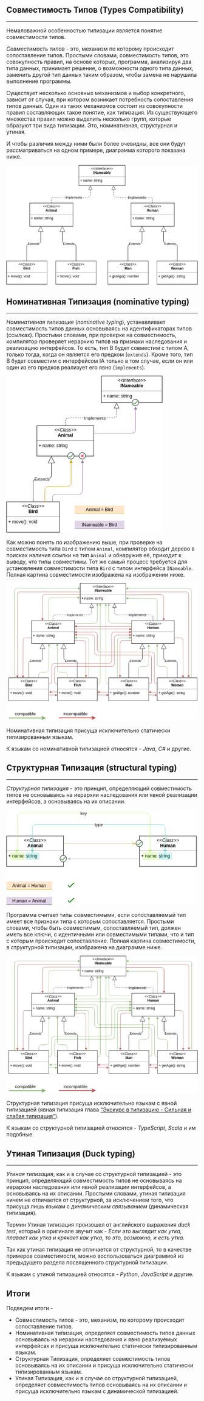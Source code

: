 ## Совместимость Типов (Types Compatibility)
________________

Немаловажной особенностью типизации является понятие совместимости типов.

*Совместимость типов* - это, механизм по которому происходит сопоставление типов. Простыми словами, совместимость типов, это совокупность правил, на основе которых, программа, анализируя два типа данных, принимает решение, о возможности одного типа данных, заменить другой тип данных таким образом, чтобы замена не нарушила выполнение программы.

Существует несколько основных механизмов и выбор конкретного, зависит от случая, при котором возникает потребность сопоставления типов данных. Один из таких механизмов состоит из совокупности правил составляющих такое понятие, как типизация. Из существующего множества правил можно выделить несколько групп, которые образуют три вида типизации. Это, номинативная, структурная и утиная.

И чтобы различия между ними были более очевидны, все они будут рассматриваться на одном примере, диаграмма которого показана ниже.

![](/book/images/type-system/nominative-types-shared.png)


## Номинативная Типизация (nominative typing)
________________

*Номинативная типизация* (*nominative typing*), устанавливает совместимость типов данных основываясь на идентификаторах типов (ссылках). Простыми словами, при проверке на совместимость, компилятор проверяет иерархию типов на признаки наследования и реализацию интерфейсов. То есть, тип B будет совместим с типом A, только тогда, когда он является его предком (`extends`). Кроме того, тип B будет совместим с интерфейсом IA только в том случае, если он или один из его предков реализует его явно (`implements`).

![](/book/images/type-system/nominative-types-nominative-principle.png)

Как можно понять по изображению выше, при проверке на совместимость типа `Bird` с типом `Animal`, компилятор обходит дерево в поисках наличия ссылки на тип `Animal` и обнаружив её, приходит к выводу, что типы совместимы. Тот же самый процесс требуется для установления совместимости типа `Bird` с типом интерфейса `INameable`. Полная картина совместимости изображена на изображении ниже.

![](/book/images/type-system/nominative-types-nominative-compatible.png)

Номинативная типизация присуща исключительно статически типизированным языкам.


К языкам со номинативной типизацией относятся - *Java*, *C#* и другие.


## Структурная Типизация (structural typing)
________________

*Структурная типизация* - это принцип, определяющий совместимость типов не основываясь на иерархии наследования или явной реализации интерфейсов, а основываясь на их описании.

![](/book/images/type-system/nominative-types-structural-principle.png)

Программа считает типы совместимыми, если сопоставляемый тип имеет все признаки типа с которым сопоставляется. Простыми словами, чтобы быть совместимым, сопоставляемый тип, должен иметь все ключи, с идентичными или совместимыми типами, что и тип с которым происходит сопоставление. Полная картина совместимости, в структурной типизации, изображена на диаграмме ниже.

![](/book/images/type-system/nominative-types-structural-compatible.png)

Структурная типизация присуща исключительно языкам с явной типизацией (явная типизация глава [“Экскурс в типизацию - Сильная и слабая типизация”]()).


К языкам со структурной типизацией относятся - *TypeScript*, *Scala* и им подобные.


## Утиная Типизация (Duck typing)
________________

*Утиная типизация*, как и в случае со структурной типизацией - это принцип, определяющий совместимость типов не основываясь на иерархии наследования или явной реализации интерфейсов, а основываясь на их описании. Простыми словами, утиная типизация ничем не отличается от структурной, за исключением того, что присуща лишь языкам с *динамическим связыванием* (динамическая типизация).

Термин Утиная типизация произошел от английского выражения *duck test*, который в оригинале звучит как -
*Если это выглядит как утка, плавает как утка и крякает как утка, то это, возможно, и есть утка*.

Так как утиная типизация не отличается от структурной, то в качестве примеров совместимости, можно воспользоваться диаграммой из предыдущего раздела посвященного структурной типизации.


К языкам с утиной типизацией относятся - *Python*, *JavaScript* и другие.


## Итоги

Подведем итоги - 

- Совместимость типов - это, механизм, по которому происходит сопоставление типов.
- Номинативная типизация, определяет совместимость типов данных основываясь на иерархии наследования и явно реализуемых  интерфейсах и присуща исключительно статически типизированным языкам.
- Структурная Типизация, определяет совместимость типов основываясь на их описании и присуща исключительно статически типизированным языкам.
- Утиная Типизация, как и в случае со структурной типизацией, определяет совместимость типов основываясь на их описании и присуща исключительно языкам с динамической типизацией.

